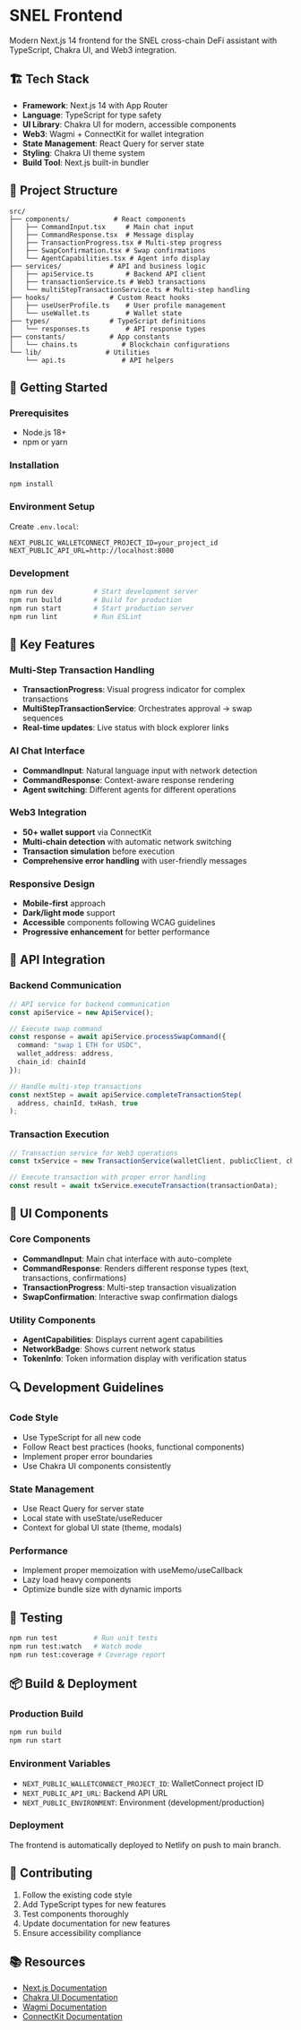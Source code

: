 # SNEL Frontend

Modern Next.js 14 frontend for the SNEL cross-chain DeFi assistant with TypeScript, Chakra UI, and Web3 integration.

## 🏗️ Tech Stack

- **Framework**: Next.js 14 with App Router
- **Language**: TypeScript for type safety
- **UI Library**: Chakra UI for modern, accessible components
- **Web3**: Wagmi + ConnectKit for wallet integration
- **State Management**: React Query for server state
- **Styling**: Chakra UI theme system
- **Build Tool**: Next.js built-in bundler

## 📁 Project Structure

```
src/
├── components/           # React components
│   ├── CommandInput.tsx     # Main chat input
│   ├── CommandResponse.tsx  # Message display
│   ├── TransactionProgress.tsx # Multi-step progress
│   ├── SwapConfirmation.tsx # Swap confirmations
│   └── AgentCapabilities.tsx # Agent info display
├── services/            # API and business logic
│   ├── apiService.ts        # Backend API client
│   ├── transactionService.ts # Web3 transactions
│   └── multiStepTransactionService.ts # Multi-step handling
├── hooks/               # Custom React hooks
│   ├── useUserProfile.ts    # User profile management
│   └── useWallet.ts         # Wallet state
├── types/               # TypeScript definitions
│   └── responses.ts         # API response types
├── constants/           # App constants
│   └── chains.ts           # Blockchain configurations
└── lib/                # Utilities
    └── api.ts              # API helpers
```

## 🚀 Getting Started

### Prerequisites
- Node.js 18+
- npm or yarn

### Installation
```bash
npm install
```

### Environment Setup
Create `.env.local`:
```env
NEXT_PUBLIC_WALLETCONNECT_PROJECT_ID=your_project_id
NEXT_PUBLIC_API_URL=http://localhost:8000
```

### Development
```bash
npm run dev          # Start development server
npm run build        # Build for production
npm run start        # Start production server
npm run lint         # Run ESLint
```

## 🔧 Key Features

### Multi-Step Transaction Handling
- **TransactionProgress**: Visual progress indicator for complex transactions
- **MultiStepTransactionService**: Orchestrates approval → swap sequences
- **Real-time updates**: Live status with block explorer links

### AI Chat Interface
- **CommandInput**: Natural language input with network detection
- **CommandResponse**: Context-aware response rendering
- **Agent switching**: Different agents for different operations

### Web3 Integration
- **50+ wallet support** via ConnectKit
- **Multi-chain detection** with automatic network switching
- **Transaction simulation** before execution
- **Comprehensive error handling** with user-friendly messages

### Responsive Design
- **Mobile-first** approach
- **Dark/light mode** support
- **Accessible** components following WCAG guidelines
- **Progressive enhancement** for better performance

## 🔌 API Integration

### Backend Communication
```typescript
// API service for backend communication
const apiService = new ApiService();

// Execute swap command
const response = await apiService.processSwapCommand({
  command: "swap 1 ETH for USDC",
  wallet_address: address,
  chain_id: chainId
});

// Handle multi-step transactions
const nextStep = await apiService.completeTransactionStep(
  address, chainId, txHash, true
);
```

### Transaction Execution
```typescript
// Transaction service for Web3 operations
const txService = new TransactionService(walletClient, publicClient, chainId);

// Execute transaction with proper error handling
const result = await txService.executeTransaction(transactionData);
```

## 🎨 UI Components

### Core Components
- **CommandInput**: Main chat interface with auto-complete
- **CommandResponse**: Renders different response types (text, transactions, confirmations)
- **TransactionProgress**: Multi-step transaction visualization
- **SwapConfirmation**: Interactive swap confirmation dialogs

### Utility Components
- **AgentCapabilities**: Displays current agent capabilities
- **NetworkBadge**: Shows current network status
- **TokenInfo**: Token information display with verification status

## 🔍 Development Guidelines

### Code Style
- Use TypeScript for all new code
- Follow React best practices (hooks, functional components)
- Implement proper error boundaries
- Use Chakra UI components consistently

### State Management
- Use React Query for server state
- Local state with useState/useReducer
- Context for global UI state (theme, modals)

### Performance
- Implement proper memoization with useMemo/useCallback
- Lazy load heavy components
- Optimize bundle size with dynamic imports

## 🧪 Testing

```bash
npm run test         # Run unit tests
npm run test:watch   # Watch mode
npm run test:coverage # Coverage report
```

## 📦 Build & Deployment

### Production Build
```bash
npm run build
npm run start
```

### Environment Variables
- `NEXT_PUBLIC_WALLETCONNECT_PROJECT_ID`: WalletConnect project ID
- `NEXT_PUBLIC_API_URL`: Backend API URL
- `NEXT_PUBLIC_ENVIRONMENT`: Environment (development/production)

### Deployment
The frontend is automatically deployed to Netlify on push to main branch.

## 🤝 Contributing

1. Follow the existing code style
2. Add TypeScript types for new features
3. Test components thoroughly
4. Update documentation for new features
5. Ensure accessibility compliance

## 📚 Resources

- [Next.js Documentation](https://nextjs.org/docs)
- [Chakra UI Documentation](https://chakra-ui.com/docs)
- [Wagmi Documentation](https://wagmi.sh)
- [ConnectKit Documentation](https://docs.family.co/connectkit)
